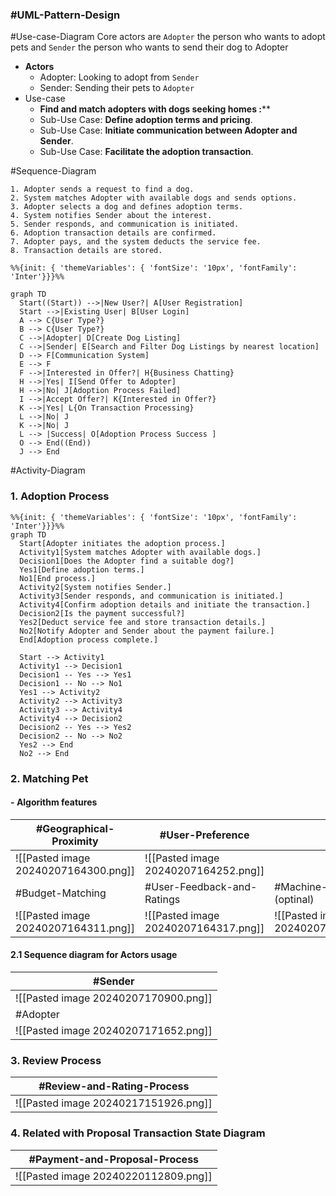 ### #UML-Pattern-Design 

#Use-case-Diagram
	Core actors are `Adopter` the person who wants to adopt pets  and `Sender` the person who wants to send their dog to Adopter
- **Actors**
	- Adopter:  Looking to adopt from `Sender`
	- Sender: Sending their pets to `Adopter`
- Use-case
	- **Find and match adopters with dogs seeking homes :**** 
	- Sub-Use Case: **Define adoption terms and pricing**.
	- Sub-Use Case: **Initiate communication between Adopter and Sender**.
	- Sub-Use Case: **Facilitate the adoption transaction**.

#Sequence-Diagram
	
	1. Adopter sends a request to find a dog.
	2. System matches Adopter with available dogs and sends options.
	3. Adopter selects a dog and defines adoption terms.
	4. System notifies Sender about the interest.
	5. Sender responds, and communication is initiated.
	6. Adoption transaction details are confirmed.
	7. Adopter pays, and the system deducts the service fee.
	8. Transaction details are stored.
```mermaid
%%{init: { 'themeVariables': { 'fontSize': '10px', 'fontFamily': 'Inter'}}}%%

graph TD
  Start((Start)) -->|New User?| A[User Registration]
  Start -->|Existing User| B[User Login]
  A --> C{User Type?}
  B --> C{User Type?}
  C -->|Adopter| D[Create Dog Listing]
  C -->|Sender| E[Search and Filter Dog Listings by nearest location]
  D --> F[Communication System]
  E --> F
  F -->|Interested in Offer?| H{Business Chatting}
  H -->|Yes| I[Send Offer to Adopter]
  H -->|No| J[Adoption Process Failed]
  I -->|Accept Offer?| K{Interested in Offer?}
  K -->|Yes| L{On Transaction Processing}
  L -->|No| J
  K -->|No| J
  L --> |Success| O[Adoption Process Success ]
  O --> End((End))
  J --> End

```

#Activity-Diagram
### 1. **Adoption Process**
```mermaid
%%{init: { 'themeVariables': { 'fontSize': '10px', 'fontFamily': 'Inter'}}}%%
graph TD
  Start[Adopter initiates the adoption process.]
  Activity1[System matches Adopter with available dogs.]
  Decision1[Does the Adopter find a suitable dog?]
  Yes1[Define adoption terms.]
  No1[End process.]
  Activity2[System notifies Sender.]
  Activity3[Sender responds, and communication is initiated.]
  Activity4[Confirm adoption details and initiate the transaction.]
  Decision2[Is the payment successful?]
  Yes2[Deduct service fee and store transaction details.]
  No2[Notify Adopter and Sender about the payment failure.]
  End[Adoption process complete.]

  Start --> Activity1
  Activity1 --> Decision1
  Decision1 -- Yes --> Yes1
  Decision1 -- No --> No1
  Yes1 --> Activity2
  Activity2 --> Activity3
  Activity3 --> Activity4
  Activity4 --> Decision2
  Decision2 -- Yes --> Yes2
  Decision2 -- No --> No2
  Yes2 --> End
  No2 --> End
```

### 2. Matching Pet 
#### - **Algorithm features**

| #Geographical-Proximity | #User-Preference |  |
| ---- | ---- | ---- |
| ![[Pasted image 20240207164300.png]] | ![[Pasted image 20240207164252.png]] |  |
| #Budget-Matching | #User-Feedback-and-Ratings | #Machine-Learning (optinal)<br> |
| ![[Pasted image 20240207164311.png]] | ![[Pasted image 20240207164317.png]] | ![[Pasted image 20240207164323.png]] |

#### 2.1 Sequence diagram for Actors usage

| #Sender                              |
| ------------------------------------ |
| ![[Pasted image 20240207170900.png]] |
| #Adopter                             |
| ![[Pasted image 20240207171652.png]] |
### 3. Review Process

| #Review-and-Rating-Process |
| ---- |
| ![[Pasted image 20240217151926.png]] |
### 4.   Related with Proposal Transaction State Diagram
| #Payment-and-Proposal-Process |
| ---- |
| ![[Pasted image 20240220112809.png]] |

